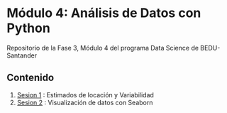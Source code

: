 # Módulo 4: Análisis de Datos con Python
Repositorio de la Fase 3, Módulo 4 del programa Data Science de BEDU-Santander
## Contenido
1. [Sesion 1](https://github.com/LIZZETHGOMEZ/BEDU-Santander-2021/blob/main/Analisis%20de%20Datos%20con%20Python/Sesion_1.ipynb) : Estimados de locación y Variabilidad
2. [Sesion 2](https://github.com/LIZZETHGOMEZ/BEDU-Santander-2021/blob/main/Analisis%20de%20Datos%20con%20Python/Sesion_2.ipynb) : Visualización de datos con Seaborn
